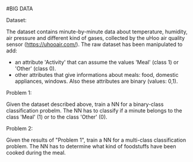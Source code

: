 #BIG DATA

Dataset:

The dataset contains minute-by-minute data about temperature, humidity, air pressure and different kind of gases, collected by the uHoo air quality sensor (https://uhooair.com/). The raw dataset has been manipulated to add:
  - an attribute 'Activity' that can assume the values 'Meal' (class 1) or 'Other' (class 0).
  - other attributes that give informations about meals: food, domestic appliances, windows. 
    Also these attributes are binary (values: 0,1).

Problem 1:

Given the dataset described above, train a NN for a binary-class classification probelm. The NN has to classify if a minute belongs to the class 'Meal' (1) or to the class 'Other' (0).


Problem 2:

Given the results of "Problem 1", train a NN for a multi-class classification problem. The NN has to determine what kind of foodstuffs have been cooked during the meal.
